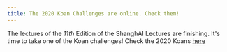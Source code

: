```yaml
---
title: The 2020 Koan Challenges are online. Check them!
---
```


The lectures of the _11th_ Edition of the ShanghAI Lectures are finishing. It's time to take one of the Koan challenges!
Check the 2020 Koans [here](https://shanghai-lectures.github.io/slides/SHAIL2020_KoansPDF.pdf)
